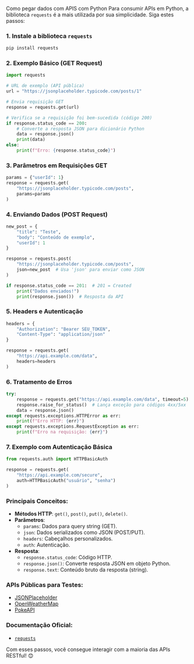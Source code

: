 Como pegar dados com APIS com Python
Para consumir APIs em Python, a biblioteca `requests` é a mais utilizada por sua simplicidade. Siga estes passos:

### 1. **Instale a biblioteca `requests`**
```bash
pip install requests
```

### 2. **Exemplo Básico (GET Request)**
```python
import requests

# URL de exemplo (API pública)
url = "https://jsonplaceholder.typicode.com/posts/1"

# Envia requisição GET
response = requests.get(url)

# Verifica se a requisição foi bem-sucedida (código 200)
if response.status_code == 200:
    # Converte a resposta JSON para dicionário Python
    data = response.json()
    print(data)
else:
    print(f"Erro: {response.status_code}")
```

### 3. **Parâmetros em Requisições GET**
```python
params = {"userId": 1}
response = requests.get(
    "https://jsonplaceholder.typicode.com/posts",
    params=params
)
```

### 4. **Enviando Dados (POST Request)**
```python
new_post = {
    "title": "Teste",
    "body": "Conteúdo de exemplo",
    "userId": 1
}

response = requests.post(
    "https://jsonplaceholder.typicode.com/posts",
    json=new_post  # Usa 'json' para enviar como JSON
)

if response.status_code == 201:  # 201 = Created
    print("Dados enviados!")
    print(response.json())  # Resposta da API
```

### 5. **Headers e Autenticação**
```python
headers = {
    "Authorization": "Bearer SEU_TOKEN",
    "Content-Type": "application/json"
}

response = requests.get(
    "https://api.example.com/data",
    headers=headers
)
```

### 6. **Tratamento de Erros**
```python
try:
    response = requests.get("https://api.example.com/data", timeout=5)  # Timeout de 5 segundos
    response.raise_for_status()  # Lança exceção para códigos 4xx/5xx
    data = response.json()
except requests.exceptions.HTTPError as err:
    print(f"Erro HTTP: {err}")
except requests.exceptions.RequestException as err:
    print(f"Erro na requisição: {err}")
```

### 7. **Exemplo com Autenticação Básica**
```python
from requests.auth import HTTPBasicAuth

response = requests.get(
    "https://api.example.com/secure",
    auth=HTTPBasicAuth("usuário", "senha")
)
```

### Principais Conceitos:
- **Métodos HTTP**: `get()`, `post()`, `put()`, `delete()`.
- **Parâmetros**:
  - `params`: Dados para query string (GET).
  - `json`: Dados serializados como JSON (POST/PUT).
  - `headers`: Cabeçalhos personalizados.
  - `auth`: Autenticação.
- **Resposta**:
  - `response.status_code`: Código HTTP.
  - `response.json()`: Converte resposta JSON em objeto Python.
  - `response.text`: Conteúdo bruto da resposta (string).

### APIs Públicas para Testes:
- [JSONPlaceholder](https://jsonplaceholder.typicode.com/)
- [OpenWeatherMap](https://openweathermap.org/api)
- [PokeAPI](https://pokeapi.co/)

### Documentação Oficial:
- [`requests`](https://requests.readthedocs.io/)

Com esses passos, você consegue interagir com a maioria das APIs RESTful! 😊